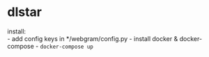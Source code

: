 # dlstar

install:  
    - add config keys in */webgram/config.py
    - install docker & docker-compose
    - `docker-compose up`
